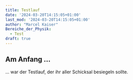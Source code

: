 ```yaml
---
title: Testlauf
date: '2024-03-20T14:15:05+01:00'
last_mod: '2024-03-20T14:15:05+01:00'
author: "Marcel Kaiser"
Bereiche_der_Physik:
  - Test
draft: true
---
```


## Am Anfang ...
... war der Testlauf, der ihr aller Schicksal besiegeln sollte.